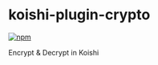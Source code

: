 # koishi-plugin-crypto

[![npm](https://img.shields.io/npm/v/koishi-plugin-crypto?style=flat-square)](https://www.npmjs.com/package/koishi-plugin-crypto)

Encrypt & Decrypt in Koishi

